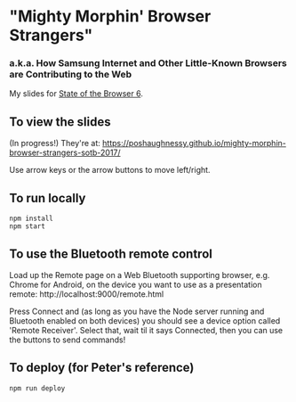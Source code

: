 # "Mighty Morphin' Browser Strangers"
### a.k.a. How Samsung Internet and Other Little-Known Browsers are Contributing to the Web

My slides for [State of the Browser 6](https://www.stateofthebrowser.com/). 

## To view the slides

(In progress!) They're at: https://poshaughnessy.github.io/mighty-morphin-browser-strangers-sotb-2017/

Use arrow keys or the arrow buttons to move left/right.


## To run locally

```
npm install
npm start
```


## To use the Bluetooth remote control

Load up the Remote page on a Web Bluetooth supporting browser, e.g. Chrome for Android, on the device you want to use 
as a presentation remote: http://localhost:9000/remote.html

Press Connect and (as long as you have the Node server running and Bluetooth enabled on both devices) you should see
a device option called 'Remote Receiver'. Select that, wait til it says Connected, then you can use the buttons to send 
commands!


## To deploy (for Peter's reference)

```
npm run deploy
```
